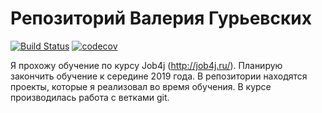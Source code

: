 # Репозиторий Валерия Гурьевских
[![Build Status](https://travis-ci.org/gvg-job4j/job4j-junior.svg?branch=master)](https://travis-ci.org/gvg-job4j/job4j-junior)
[![codecov](https://codecov.io/gh/gvg-job4j/job4j-junior/branch/master/graph/badge.svg)](https://codecov.io/gh/gvg-job4j/job4j-junior)

Я прохожу обучение по курсу Job4j (http://job4j.ru/). Планирую закончить обучение к середине 2019 года.
В репозитории находятся проекты, которые я реализовал во время обучения.
В курсе производилась работа с ветками git.
